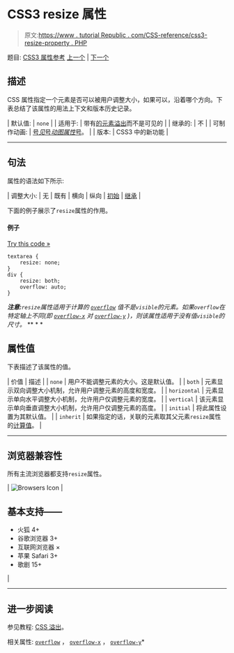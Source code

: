 # CSS3 resize 属性

> 原文:[https://www . tutorial Republic . com/CSS-reference/css3-resize-property . PHP](https://www.tutorialrepublic.com/css-reference/css3-resize-property.php)

题目: [CSS3 属性参考](css3-properties.php) [上一个](css-quotes-property.php) | [下一个](css-right-property.php)

## 描述

CSS 属性指定一个元素是否可以被用户调整大小，如果可以，沿着哪个方向。下表总结了该属性的用法上下文和版本历史记录。

| 默认值: | `none` |
| 适用于: | 带有[的元素溢出](css-overflow-property.php)而不是可见的 |
| 继承的: | 不 |
| 可制作动画: | [号*见*号*动图属性*号](css-animatable-properties.php)。 |
| 版本: | CSS3 中的新功能 |

* * *

## 句法

属性的语法如下所示:

| 调整大小: | 无 &#124; 既有 &#124; 横向 &#124; 纵向 &#124; [初始](../definitions.php#initial) &#124; [继承](../definitions.php#inherit) |

下面的例子展示了`resize`属性的作用。

#### 例子

[Try this code »](../codelab.php?topic=css&file=resize-property "Try this code using online Editor")

```
textarea {
    resize: none;
}
div {
    resize: both;
    overflow: auto;
}
```

 ***注意:**`resize`属性适用于计算的 [`overflow`](css-overflow-property.php) 值不是`visible`的元素。如果`overflow`在特定轴上不同(即 [`overflow-x`](css3-overflow-x-property.php) 对 [`overflow-y`](css3-overflow-y-property.php) )，则该属性适用于没有值`visible`的尺寸。*  ** * *

## 属性值

下表描述了该属性的值。

| 价值 | 描述 |
| `none` | 用户不能调整元素的大小。这是默认值。 |
| `both` | 元素显示双向调整大小机制，允许用户调整元素的高度和宽度。 |
| `horizontal` | 元素显示单向水平调整大小机制，允许用户仅调整元素的宽度。 |
| `vertical` | 该元素显示单向垂直调整大小机制，允许用户仅调整元素的高度。 |
| `initial` | 将此属性设置为其默认值。 |
| `inherit` | 如果指定的话，关联的元素取其父元素`resize`属性的[计算值](../definitions.php#computed-value)。 |

* * *

## 浏览器兼容性

所有主流浏览器都支持`resize`属性。

| ![Browsers Icon](../Images/e9331123c77668c1832e541c2fca1002.png) | 

## 基本支持——

*   火狐 4+
*   谷歌浏览器 3+
*   互联网浏览器 ×
*   苹果 Safari 3+
*   歌剧 15+

 |

* * *

## 进一步阅读

参见教程: [CSS 溢出](../css-tutorial/css-overflow.php)。

相关属性: [`overflow`](css-overflow-property.php) ， [`overflow-x`](css3-overflow-x-property.php) ， [`overflow-y`](css3-overflow-y-property.php)*